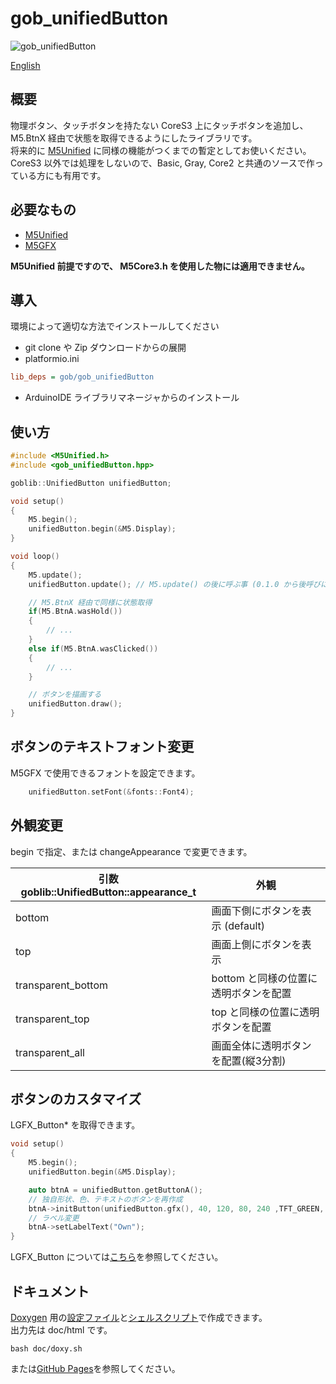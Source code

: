 # gob_unifiedButton

![gob_unifiedButton](https://github.com/GOB52/gob_unifiedButton/assets/26270227/590cde0d-f4b6-4fe6-8cae-e25d27b32f8b)

[English](README.md)

## 概要
物理ボタン、タッチボタンを持たない CoreS3 上にタッチボタンを追加し、 M5.BtnX 経由で状態を取得できるようにしたライブラリです。  
将来的に [M5Unified](https://github.com/m5stack/M5Unified) に同様の機能がつくまでの暫定としてお使いください。  
CoreS3 以外では処理をしないので、Basic, Gray, Core2 と共通のソースで作っている方にも有用です。

## 必要なもの
* [M5Unified](https://github.com/m5stack/M5Unified)
* [M5GFX](https://github.com/m5stack/M5GFX)

**M5Unified 前提ですので、 M5Core3.h を使用した物には適用できません。**

## 導入
環境によって適切な方法でインストールしてください
* git clone や Zip ダウンロードからの展開
* platformio.ini
```ini
lib_deps = gob/gob_unifiedButton
```
* ArduinoIDE ライブラリマネージャからのインストール

## 使い方
```cpp
#include <M5Unified.h>
#include <gob_unifiedButton.hpp>

goblib::UnifiedButton unifiedButton;

void setup()
{
    M5.begin();
    unifiedButton.begin(&M5.Display);
}

void loop()
{
    M5.update();
    unifiedButton.update(); // M5.update() の後に呼ぶ事 (0.1.0 から後呼びに変更されました)

    // M5.BtnX 経由で同様に状態取得
    if(M5.BtnA.wasHold())
    {
        // ...
    }
    else if(M5.BtnA.wasClicked())
    {
        // ...
    }

    // ボタンを描画する
    unifiedButton.draw();
}
```

## ボタンのテキストフォント変更
M5GFX で使用できるフォントを設定できます。
```cpp
    unifiedButton.setFont(&fonts::Font4);
```

## 外観変更
begin で指定、または changeAppearance で変更できます。

|引数 goblib::UnifiedButton::appearance\_t|外観|
|---|---|
|bottom| 画面下側にボタンを表示 (default)|
|top|画面上側にボタンを表示|
|transparent\_bottom|bottom と同様の位置に透明ボタンを配置|
|transparent\_top|top と同様の位置に透明ボタンを配置|
|transparent_all|画面全体に透明ボタンを配置(縦3分割)|

## ボタンのカスタマイズ
LGFX_Button\* を取得できます。  
```cpp
void setup()
{
    M5.begin();
    unifiedButton.begin(&M5.Display);

    auto btnA = unifiedButton.getButtonA();
    // 独自形状、色、テキストのボタンを再作成
    btnA->initButton(unifiedButton.gfx(), 40, 120, 80, 240 ,TFT_GREEN, TFT_BLUE, TFT_WHITE, "[A]");
    // ラベル変更
	btnA->setLabelText("Own");
}
```
LGFX_Button については[こちら](https://github.com/m5stack/M5GFX/blob/master/src/lgfx/v1/LGFX_Button.hpp)を参照してください。


## ドキュメント
[Doxygen](https://www.doxygen.nl/) 用の[設定ファイル](doc/Doxyfile)と[シェルスクリプト](doc/doxy.sh)で作成できます。  
出力先は doc/html です。
```
bash doc/doxy.sh
```

または[GitHub Pages](https://gob52.github.io/gob_unifiedButton/)を参照してください。

